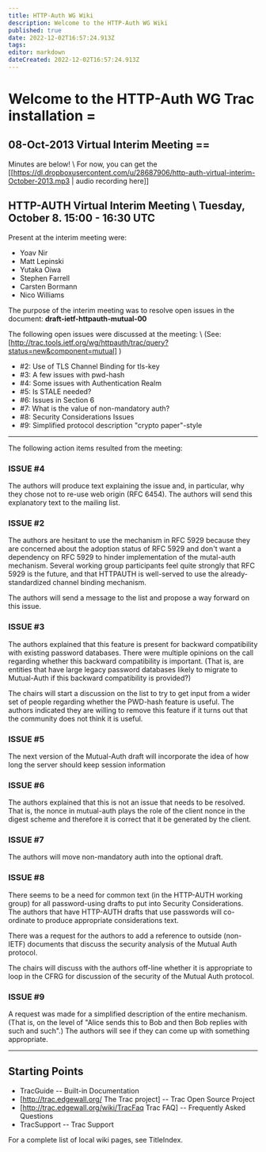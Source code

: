 ```yaml
---
title: HTTP-Auth WG Wiki
description: Welcome to the HTTP-Auth WG Wiki
published: true
date: 2022-12-02T16:57:24.913Z
tags: 
editor: markdown
dateCreated: 2022-12-02T16:57:24.913Z
---
```


# Welcome to the HTTP-Auth WG Trac installation =

## 08-Oct-2013 Virtual Interim Meeting ==
Minutes are below! \\
For now, you can get the [[https://dl.dropboxusercontent.com/u/28687906/http-auth-virtual-interim-October-2013.mp3 | audio recording here]] 


HTTP-AUTH Virtual Interim Meeting \\
Tuesday, October 8. 15:00 - 16:30 UTC 
----

Present at the interim meeting were:
* Yoav Nir
* Matt Lepinski
* Yutaka Oiwa
* Stephen Farrell
* Carsten Bormann
* Nico Williams

The purpose of the interim meeting was to resolve open issues in the document: 
**draft-ietf-httpauth-mutual-00**

The following open issues were discussed at the meeting: \\
(See: [http://trac.tools.ietf.org/wg/httpauth/trac/query?status=new&component=mutual] )
* #2: Use of TLS Channel Binding for tls-key
* #3: A few issues with pwd-hash
* #4: Some issues with Authentication Realm
* #5: Is STALE needed?
* #6: Issues in Section 6
* #7: What is the value of non-mandatory auth?
* #8: Security Considerations Issues
* #9: Simplified protocol description "crypto paper"-style

----

The following action items resulted from the meeting:

### ISSUE #4
The authors will produce text explaining the issue and, in particular, why they chose not to re-use web origin (RFC 6454). The authors will send this explanatory text to the mailing list. 

### ISSUE #2
The authors are hesitant to use the mechanism in RFC 5929 because they are concerned about the adoption status of RFC 5929 and don't want a dependency on RFC 5929 to hinder implementation of the mutal-auth mechanism. Several working group participants feel quite strongly that RFC 5929 is the future, and that HTTPAUTH is well-served to use the already-standardized channel binding mechanism.

The authors will send a message to the list and propose a way forward on this issue. 

### ISSUE #3
The authors explained that this feature is present for backward compatibility with existing password databases. There were multiple opinions on the call regarding whether this backward compatibility is important. (That is, are entities that have large legacy password databases likely to migrate to Mutual-Auth if this backward compatibility is provided?)

The chairs will start a discussion on the list to try to get input from a wider set of people regarding whether the PWD-hash feature is useful. The authors indicated they are willing to remove this feature if it turns out that the community does not think it is useful.

### ISSUE #5
The next version of the Mutual-Auth draft will incorporate the idea of how long the server should keep session information

### ISSUE #6
The authors explained that this is not an issue that needs to be resolved. That is, the nonce in mutual-auth plays the role of the client nonce in the digest scheme and therefore it is correct that it be generated by the client.

### ISSUE #7
The authors will move non-mandatory auth into the optional draft.

### ISSUE #8
There seems to be a need for common text (in the HTTP-AUTH working group) for all password-using drafts to put into Security Considerations. The authors that have HTTP-AUTH drafts that use passwords will co-ordinate to produce appropriate considerations text.

There was a request for the authors to add a reference to outside (non-IETF) documents that discuss the security analysis of the Mutual Auth protocol. 

The chairs will discuss with the authors off-line whether it is appropriate to loop in the CFRG for discussion of the security of the Mutual Auth protocol.

### ISSUE #9
A request was made for a simplified description of the entire mechanism. (That is, on the level of "Alice sends this to Bob and then Bob replies with such and such".) The authors will see if they can come up with something appropriate.




----

## Starting Points

 * TracGuide --  Built-in Documentation
 * [http://trac.edgewall.org/ The Trac project] -- Trac Open Source Project
 * [http://trac.edgewall.org/wiki/TracFaq Trac FAQ] -- Frequently Asked Questions
 * TracSupport --  Trac Support

For a complete list of local wiki pages, see TitleIndex.